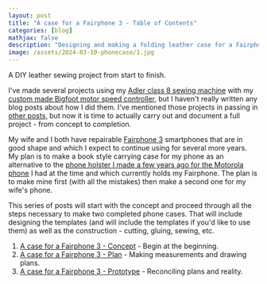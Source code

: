 ```yaml
---
layout: post
title: "A case for a Fairphone 3 - Table of Contents"
categories: [blog]
mathjax: false
description: "Designing and making a folding leather case for a Fairphone 3 smartphone."
image: /assets/2024-03-10-phonecase/1.jpg
---
```

A DIY leather sewing project from start to finish.

I've made several projects using my [Adler class 8 sewing machine](adler-toc) with my [custom made Bigfoot motor speed controller,](motorcontrol-toc) but I haven't really written any blog posts about how I did them.  I've mentioned those projects in passing in [other posts,](motorcontrol16) but now it is time to actually carry out and document a full project - from concept to completion.

My wife and I both have repairable [Fairphone 3](https://shop.fairphone.com/shop/category/spare-parts-4?category=4&filters=35-37) smartphones that are in good shape and which I expect to continue using for several more years.  My plan is to make a book style carrying case for my phone as an alternative to the [phone holster I made a few years ago for the Motorola phone](phoneholster) I had at the time and which currently holds my Fairphone. The plan is to make mine first (with all the mistakes) then make a second one for my wife's phone.

This series of posts will start with the concept and proceed through all the steps necessary to make two completed phone cases.  That will include designing the templates (and will include the templates if you'd like to use them) as well as the construction - cutting, gluing, sewing, etc.

1. [A case for a Fairphone 3 - Concept](phonecase1) - Begin at the beginning.
2. [A case for a Fairphone 3 - Plan](phonecase2) - Making measurements and drawing plans.
2. [A case for a Fairphone 3 - Prototype](phonecase3) - Reconciling plans and reality.
